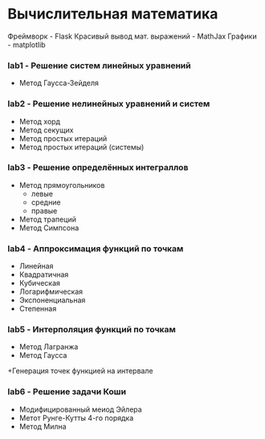 # Вычислительная математика

Фреймворк - Flask
Красивый вывод мат. выражений - MathJax
Графики - matplotlib

<h3>lab1 - Решение систем линейных уравнений</h3>
<ul><li>Метод Гаусса-Зейделя</li></ul>
<h3>lab2 - Решение нелинейных уравнений и систем</h3>
<ul>
  <li>Метод хорд</li>
  <li>Метод секущих</li>
  <li>Метод простых итераций</li>
  <li>Метод простых итераций (системы)</li>
 </ul>
<h3>lab3 - Решение определённых интеграллов</h3>
<ul>
  <li>Метод прямоугольников
    <ul>
      <li>левые</li>
      <li>средние</li>
      <li>правые</li>
    </ul>
  </li>
  <li>Метод трапеций</li>
  <li>Метод Симпсона</li>
</ul>  
<h3>lab4 - Аппроксимация функций по точкам</h3>
<ul>
  <li>Линейная</li>
  <li>Квадратичная</li>
  <li>Кубическая</li>
  <li>Логарифмическая</li>
  <li>Экспоненциальная</li>
  <li>Степенная</li>
</ul>
<h3>lab5 - Интерполяция функций по точкам</h3>
<ul>
  <li>Метод Лагранжа</li>
  <li>Метод Гаусса</li>
</ul>
+Генерация точек функцией на интервале
<h3>lab6 - Решение задачи Коши</h3>
<ul>
  <li>Модифицированный меиод Эйлера</li>
  <li>Метот Рунге-Кутты 4-го порядка</li>
  <li>Метод Милна</li>
</ul>
